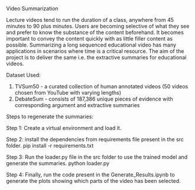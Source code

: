 Video Summarization

Lecture videos tend to run the duration of a class, anywhere from 45 minutes to 90 plus minutes. Users are becoming selective of what they see and prefer to know the substance of the content beforehand. It becomes important to convey the content quickly with as little filler content as possible. Summarizing a long sequenced educational video has many applications in scenarios where time is a critical resource. The aim of the project is to deliver the same i.e. the extractive summaries for educational videos.

Dataset Used:

1. TVSum50 - a curated collection of human annotated videos (50 videos chosen from YouTube with varying lengths)
2. DebateSum - consists of 187,386 unique pieces of evidence with corresponding argument and extractive summaries

Steps to regenerate the summaries:

Step 1: Create a virtual environment and load it.

Step 2: install the dependencies from requirements file present in the src folder.
pip install -r requirements.txt

Step 3: Run the loader.py file in the src folder to use the trained model and generate the summaries.
python loader.py

Step 4: Finally, run the code present in the Generate_Results.ipynb to generate the plots showing which parts of the video has been selected.